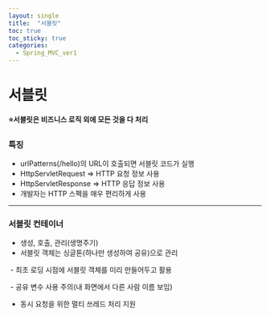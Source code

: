 ```yaml
---
layout: single
title:  "서블릿"
toc: true
toc_sticky: true
categories:
  - Spring_MVC_ver1
---
```


# 서블릿

#### ⭐서블릿은 비즈니스 로직 외에 모든 것을 다 처리



### 특징

- urlPatterns(/hello)의 URL이 호출되면 서블릿 코드가 실행
- HttpServletRequest => HTTP 요청 정보 사용
- HttpServletResponse => HTTP 응답 정보 사용
- 개발자는 HTTP 스펙을 매우 편리하게 사용

---

### 서블릿 컨테이너

- 생성, 호출, 관리(생명주기)
- 서블릿 객체는 싱글톤(하나만 생성하여 공유)으로 관리

​      \- 최초 로딩 시점에 서블릿 객체를 미리 만들어두고 활용

​      \- 공유 변수 사용 주의(내 화면에서 다른 사람 이름 보임)

- 동시 요청을 위한 멀티 쓰레드 처리 지원

